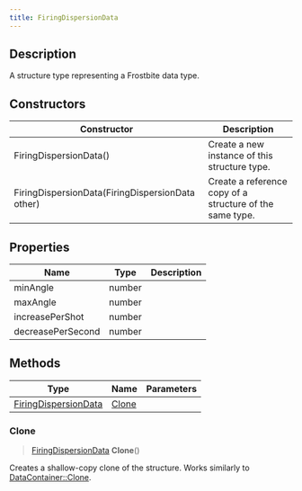 ```yaml
---
title: FiringDispersionData
---
```

## Description

A structure type representing a Frostbite data type.

## Constructors

| Constructor                                      | Description                                              |
| ------------------------------------------------ | -------------------------------------------------------- |
| FiringDispersionData()                           | Create a new instance of this structure type.            |
| FiringDispersionData(FiringDispersionData other) | Create a reference copy of a structure of the same type. |

## Properties

| Name              | Type   | Description |
| ----------------- | ------ | ----------- |
| minAngle          | number |             |
| maxAngle          | number |             |
| increasePerShot   | number |             |
| decreasePerSecond | number |             |

## Methods

| Type                                         | Name            | Parameters |
| -------------------------------------------- | --------------- | ---------- |
| [FiringDispersionData](FiringDispersionData) | [Clone](#clone) |            |

### Clone

> [FiringDispersionData](FiringDispersionData) **Clone**()

Creates a shallow-copy clone of the structure. Works similarly to [DataContainer::Clone](/vext/ref/shared/class/datacontainer#clone).
